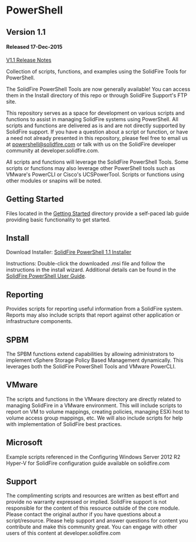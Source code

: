 # PowerShell

## Version 1.1 
#### Released 17-Dec-2015

[V1.1 Release Notes]()

Collection of scripts, functions, and examples using the SolidFire Tools for PowerShell.

The SolidFire PowerShell Tools are now generally available! You can access them in the Install directory of this repo or through SolidFire Support's FTP site.

This repository serves as a space for development on various scripts and functions to assist in managing SolidFire systems using PowerShell.  All scripts and functions are delivered as is and are not directly supported by SolidFire support.  If you have a question about a script or function, or have a need not already presented in this repository, please feel free to email us at powershell@solidfire.com or talk with us on the SolidFire developer community at developer.solidfire.com.

All scripts and functions will leverage the SolidFire PowerShell Tools.  Some scripts or functions may also leverage other PowerShell tools such as VMware's PowerCLI or Cisco's UCSPowerTool.  Scripts or functions using other modules or snapins will be noted.

## Getting Started
Files located in the [Getting Started](https://github.com/solidfire/PowerShell/blob/master/Getting%20Started) directory provide a self-paced lab guide providing basic functionality to get started.

## Install
Download Installer: [SolidFire PowerShell 1.1 Installer](https://github.com/solidfire/PowerShell/blob/master/Install/SolidFire_PowerShell_1_1_0_37-install.msi) 

Instructions: Double-click the downloaded .msi file and follow the instructions in the install wizard. Additional details can be found in the [SolidFire PowerShell User Guide](https://github.com/solidfire/PowerShell/blob/master/Install/SolidFire%20PowerShell%20Tools%20User%20Guide%20v1.0.pdf).

## Reporting
Provides scripts for reporting useful information from a SolidFire system.  Reports may also include scripts that report against other application or infrastructure components.

## SPBM
The SPBM functions extend capabilities by allowing administrators to implement vSphere Storage Policy Based Management dynamically. This leverages both the SolidFire PowerShell Tools and VMware PowerCLI.

## VMware
The scripts and functions in the VMware directory are directly related to managing SolidFire in a VMware environment.  This will include scripts to report on VM to volume mappings, creating policies, managing ESXi host to volume access group mappings, etc.  We will also include scripts for help with implementation of SolidFire best practices.

## Microsoft
Example scripts referenced in the Configuring Windows Server 2012 R2 Hyper-V for SolidFire configuration guide available on solidfire.com 

## Support
The complimenting scripts and resources are written as best effort and provide no warranty expressed or implied.  SolidFire support is not responsible for the content of this resource outside of the core module. Please contact the original author if you have questions about a script/resource. Please help support and answer questions for content you contribute and make this community great. You can engage with other users of this content at developer.solidfire.com

